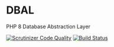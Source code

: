 # DBAL
PHP 8 Database Abstraction Layer

[![Scrutinizer Code Quality](https://scrutinizer-ci.com/g/jaypotter/DBAL/badges/quality-score.png?b=main)](https://scrutinizer-ci.com/g/jaypotter/DBAL/?branch=main)
[![Build Status](https://scrutinizer-ci.com/g/jaypotter/DBAL/badges/build.png?b=main)](https://scrutinizer-ci.com/g/jaypotter/DBAL/build-status/main)

